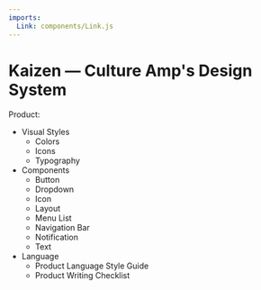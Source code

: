 ```yaml
---
imports:
  Link: components/Link.js
---
```


# Kaizen — Culture Amp's Design System

Product:

* <Link to="/styles/">Visual Styles</Link>

  * <Link to="/styles/colors/">Colors</Link>

  * <Link to="/styles/icons/">Icons</Link>

  * <Link to="/styles/typography/">Typography</Link>

* <Link to="/components/">Components</Link>

  * <Link to="/components/Button">Button</Link>

  * <Link to="/components/dropdown">Dropdown</Link>

  * <Link to="/components/Icon">Icon</Link>

  * <Link to="/components/layout">Layout</Link>

  * <Link to="/components/menulist">Menu List</Link>

  * <Link to="/components/navigationbar">Navigation Bar</Link>

  * <Link to="/components/notification">Notification</Link>

  * <Link to="/components/text">Text</Link>

* <Link to="/language/">Language</Link>

  * <Link to="/language/">Product Language Style Guide</Link>

  * <Link to="/language/checklist/">Product Writing Checklist</Link>
